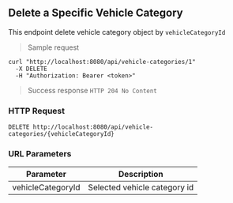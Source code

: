 ## Delete a Specific Vehicle Category
This endpoint delete vehicle category object by <code>vehicleCategoryId</code>

> Sample request 

```shell
curl "http://localhost:8080/api/vehicle-categories/1"
  -X DELETE
  -H "Authorization: Bearer <token>"
```

> Success response <code>HTTP 204 No Content</code>

### HTTP Request

`DELETE http://localhost:8080/api/vehicle-categories/{vehicleCategoryId}`

### URL Parameters

Parameter | Description
--------- | -----------
vehicleCategoryId | Selected vehicle category id